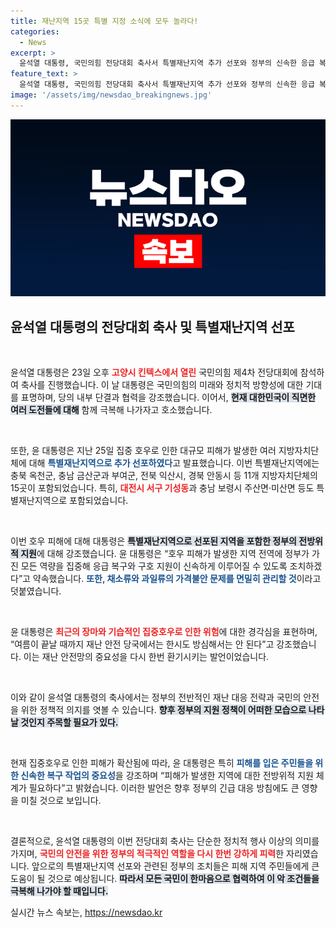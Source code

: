 ```yaml
---
title: 재난지역 15곳 특별 지정 소식에 모두 놀라다!
categories:
  - News
excerpt: >
  윤석열 대통령, 국민의힘 전당대회 축사서 특별재난지역 추가 선포와 정부의 신속한 응급 복구 의지 피력. 극한 호우로 인한 피해 걱정에 간절한 구호 요청, 여름철 재난 안전 경각심 높여!
feature_text: >
  윤석열 대통령, 국민의힘 전당대회 축사서 특별재난지역 추가 선포와 정부의 신속한 응급 복구 의지 피력. 극한 호우로 인한 피해 걱정에 간절한 구호 요청, 여름철 재난 안전 경각심 높여!
image: '/assets/img/newsdao_breakingnews.jpg'
---
```


<p><img src="/assets/img/newsdao_breakingnews.jpg" alt="implanttips 속보" /></p>

<h2 data-ke-size="size26">윤석열 대통령의 전당대회 축사 및 특별재난지역 선포</h2>

<p data-ke-size="size16">&nbsp;</p>

<p>윤석열 대통령은 23일 오후 <b><span style="color: #ee2323;">고양시 킨텍스에서 열린</span></b> 국민의힘 제4차 전당대회에 참석하여 축사를 진행했습니다. 이 날 대통령은 국민의힘의 미래와 정치적 방향성에 대한 기대를 표명하며, 당의 내부 단결과 협력을 강조했습니다. 이어서, <b><span style="background-color: #21538527;">현재 대한민국이 직면한 여러 도전들에 대해</span></b> 함께 극복해 나가자고 호소했습니다. </p>

<p data-ke-size="size16">&nbsp;</p>

<p>또한, 윤 대통령은 지난 25일 집중 호우로 인한 대규모 피해가 발생한 여러 지방자치단체에 대해 <b><span style="color: #1a5490;">특별재난지역으로 추가 선포하였다</span></b>고 발표했습니다. 이번 특별재난지역에는 충북 옥천군, 충남 금산군과 부여군, 전북 익산시, 경북 안동시 등 11개 지방자치단체의 15곳이 포함되었습니다. 특히, <b><span style="color: #ee2323;">대전시 서구 기성동</span></b>과 충남 보령시 주산면·미산면 등도 특별재난지역으로 포함되었습니다.</p>

<p data-ke-size="size16">&nbsp;</p>

<p>이번 호우 피해에 대해 대통령은 <b><span style="background-color: #21538527;">특별재난지역으로 선포된 지역을 포함한 정부의 전방위적 지원</span></b>에 대해 강조했습니다. 윤 대통령은 “호우 피해가 발생한 지역 전역에 정부가 가진 모든 역량을 집중해 응급 복구와 구호 지원이 신속하게 이루어질 수 있도록 조치하겠다”고 약속했습니다. <b><span style="color: #1a5490;">또한, 채소류와 과일류의 가격불안 문제를 면밀히 관리할 것</span></b>이라고 덧붙였습니다. </p>

<p data-ke-size="size16">&nbsp;</p>

<p>윤 대통령은 <b><span style="color: #ee2323;">최근의 장마와 기습적인 집중호우로 인한 위험</span></b>에 대한 경각심을 표현하며, “여름이 끝날 때까지 재난 안전 당국에서는 한시도 방심해서는 안 된다”고 강조했습니다. 이는 재난 안전망의 중요성을 다시 한번 환기시키는 발언이었습니다. </p>

<p data-ke-size="size16">&nbsp;</p>

<p>이와 같이 윤석열 대통령의 축사에서는 정부의 전반적인 재난 대응 전략과 국민의 안전을 위한 정책적 의지를 엿볼 수 있습니다. <b><span style="background-color: #21538527;">향후 정부의 지원 정책이 어떠한 모습으로 나타날 것인지 주목할 필요가 있다.</span></b> </p>

<p data-ke-size="size16">&nbsp;</p>

<p>현재 집중호우로 인한 피해가 확산됨에 따라, 윤 대통령은 특히 <b><span style="color: #1a5490;">피해를 입은 주민들을 위한 신속한 복구 작업의 중요성</span></b>을 강조하며 “피해가 발생한 지역에 대한 전방위적 지원 체계가 필요하다”고 밝혔습니다. 이러한 발언은 향후 정부의 긴급 대응 방침에도 큰 영향을 미칠 것으로 보입니다.</p>

<p data-ke-size="size16">&nbsp;</p>

<p>결론적으로, 윤석열 대통령의 이번 전당대회 축사는 단순한 정치적 행사 이상의 의미를 가지며, <b><span style="color: #ee2323;">국민의 안전을 위한 정부의 적극적인 역할을 다시 한번 강하게 피력</span></b>한 자리였습니다.  앞으로의 특별재난지역 선포와 관련된 정부의 조치들은 피해 지역 주민들에게 큰 도움이 될 것으로 예상됩니다. <b><span style="background-color: #21538527;">따라서 모든 국민이 한마음으로 협력하여 이 악 조건들을 극복해 나가야 할 때입니다.</span></b></p>
실시간 뉴스 속보는, <a href="https://newsdao.kr" rel="dofollow">https://newsdao.kr</a>



